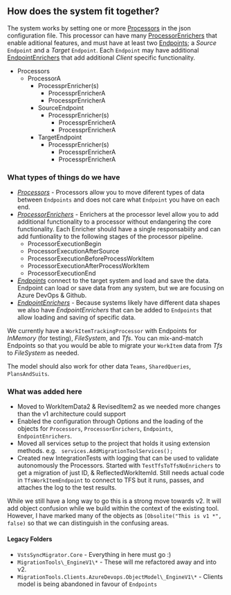 ## How does the system fit together?

The system works by setting one or more [Processors](./processors/) in the json configuration file. This processor can have many [ProcessorEnrichers](./processorenrichers/) that enable aditional features, and must have at least two [Endpoints](./endpoints/); a *Source* `Endpoint` and a *Target* `Endpoint`. Each `Endpoint` may have additional [EndpointEnrichers](./endpointenrichers/) that add additional *Client* specific functionality.

- Processors
  - ProcessorA
    - ProcessprEnricher(s)
      - ProcessprEnricherA
      - ProcessprEnricherA
    - SourceEndpoint
      - ProcessprEnricher(s)
        - ProcessprEnricherA
        - ProcessprEnricherA
    - TargetEndpoint
      - ProcessprEnricher(s)
        - ProcessprEnricherA
        - ProcessprEnricherA

### What types of things do we have

- *[Processors](./processors/)* - Processors allow you to move diferent types of data between `Endpoints` and does not care what `Endpoint` you have on each end.
- *[ProcessorEnrichers](./processorenrichers/)* - Enrichers at the processor level allow you to add additional functionality to a processor without endangering the core functionality. Each Enricher should have a single responsabiity and can add funtionality to the following stages of the processor pipeline.
  - ProcessorExecutionBegin
  - ProcessorExecutionAfterSource
  - ProcessorExecutionBeforeProcessWorkItem
  - ProcessorExecutionAfterProcessWorkItem
  - ProcessorExecutionEnd
- *[Endpoints](./endpoints/)* connect to the target system and load and save the data. Endpoint can load or save data from any system, but we are focusing on Azure DevOps & Github.
- *[EndpointEnrichers](./endpointenrichers/)* - Because systems likely have different data shapes we also have *EndpointEnrichers* that can be added to `Endpoints` that allow loading and saving of specific data.

We currently have a `WorkItemTrackingProcessor` with Endpoints for *InMemory* (for testing), *FileSystem*, and *Tfs*. You can mix-and-match Endpoints so that you would be able to migrate your `WorkItem` data from *Tfs* to *FileSystem* as needed.

The model should also work for other data `Teams`, `SharedQueries`, `PlansAndSuits`.

### What was added here

- Moved to WorkItemData2 & RevisedItem2 as we needed more changes than the v1 architecture could support
- Enabled the configuration through Options and the loading of the objects for `Processors`, `ProcessorEnrichers`, `Endpoints`, `EndpointEnrichers`. 
- Moved all services setup to the project that holds it using extension methods. e.g. ` services.AddMigrationToolServices();`
- Created new IntegrationTests with logging that can be used to validate autonomously the Processors. Started with `TestTfsToTfsNoEnrichers` to get a migration of just ID, & ReflectedWorkItemId. Still needs actual code in `TfsWorkItemEndpoint` to connect to TFS but it runs, passes, and attaches the log to the test results.

While we still have a long way to go this is a strong move towards v2. It will add object confusion while we build within the context of the existing tool. However, I have marked many of the objects as `[Obsolite("This is v1 *", false)` so that we can distinguish in the confusing areas.

#### Legacy Folders

- `VstsSyncMigrator.Core` - Everything in here must go :)
- `MigrationTools\_EngineV1\*` - These will me refactored away and into v2.
- `MigrationTools.Clients.AzureDevops.ObjectModel\_EngineV1\*` - Clients model is being abandoned in favour of `Endpoints`
